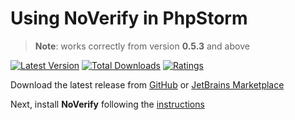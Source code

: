 # Using NoVerify in PhpStorm

> **Note**: works correctly from version **0.5.3** and above

[![Latest Version](https://img.shields.io/jetbrains/plugin/v/19465)](https://plugins.jetbrains.com/plugin/19465-noverify-support)
[![Total Downloads](https://img.shields.io/jetbrains/plugin/d/19465)](https://plugins.jetbrains.com/plugin/19465-noverify-support)
[![Ratings](https://img.shields.io/jetbrains/plugin/r/rating/19465)](https://plugins.jetbrains.com/plugin/19465-noverify-support)

Download the latest release from [GitHub](https://github.com/VKCOM/noverify-phpstorm/releases/latest)
or [JetBrains Marketplace](https://plugins.jetbrains.com/plugin/19465-noverify-support/versions)

Next, install **NoVerify** following the [instructions](install.md)